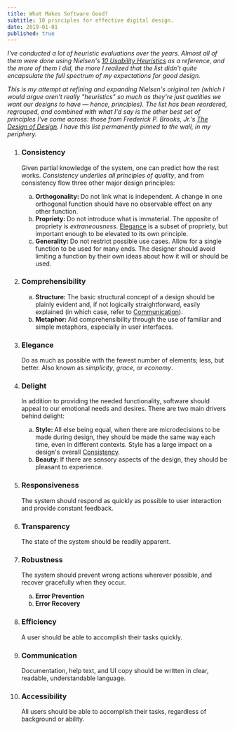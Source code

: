 ```yaml
---
title: What Makes Software Good?
subtitle: 10 principles for effective digital design.
date: 2019-01-01
published: true
---
```


<section class="intro">
	<p>
		I've conducted a lot of heuristic evaluations over the years. Almost
		all of them were done using Nielsen's
		<a href="https://www.nngroup.com/articles/ten-usability-heuristics/"
			>10 Usability Heuristics</a
		>
		as a reference, and the more of them I did, the more I realized that
		the list didn't quite encapsulate the full spectrum of my
		expectations for good design.
	</p>
	<p>
		This is my attempt at refining and expanding Nielsen's original ten
		(which I would argue aren't really "heuristics" so much as they're
		just qualities we want our designs to have — hence, principles). The
		list has been reordered, regrouped, and combined with what I'd say
		is the other best set of principles I've come across: those from
		Frederick P. Brooks, Jr.'s
		<a href="https://barnsworthburning.net/works/the-design-of-design"
			>The Design of Design</a
		>. I have this list permanently pinned to the wall, in my periphery.
	</p>
</section>
<ol class="principles">
	<li id="principle-consistency">
		<h3>Consistency</h3>
		<p>
			Given partial knowledge of the system, one can predict how the
			rest works.
			<em>Consistency underlies all principles of quality</em>, and
			from consistency flow three other major design principles:
		</p>
		<ol class="sub-principles">
			<li>
				<h4>Orthogonality</h4>
				<p>
					Do not link what is independent. A change in one
					orthogonal function should have no observable effect on
					any other function.
				</p>
			</li>
			<li>
				<h4>Propriety</h4>
				<p>
					Do not introduce what is immaterial. The opposite of
					propriety is <em>extraneousness</em>.
					<a href="/writing/principles#principle-elegance"
						>Elegance</a
					>
					is a subset of propriety, but important enough to be
					elevated to its own principle.
				</p>
			</li>
			<li>
				<h4>Generality</h4>
				<p>
					Do not restrict possible use cases. Allow for a single
					function to be used for many ends. The designer should
					avoid limiting a function by their own ideas about how
					it will or should be used.
				</p>
			</li>
		</ol>
	</li>
	<li id="principle-comprehensibility">
		<h3>Comprehensibility</h3>
		<p></p>
		<ol class="sub-principles">
			<li>
				<h4>Structure</h4>
				<p>
					The basic structural concept of a design should be
					plainly evident and, if not logically straightforward,
					easily explained (in which case, refer to
					<a href="/writing/principles#principle-communication"
						>Communication</a
					>).
				</p>
			</li>
			<li>
				<h4>Metaphor</h4>
				<p>
					Aid comprehensibility through the use of familiar and
					simple metaphors, especially in user interfaces.
				</p>
			</li>
		</ol>
	</li>
	<li id="principle-elegance">
		<h3>Elegance</h3>
		<p>
			Do as much as possible with the fewest number of elements; less,
			but better. Also known as <em>simplicity</em>, <em>grace</em>,
			or <em>economy</em>.
		</p>
	</li>
	<li id="principle-delight">
		<h3>Delight</h3>
		<p>
			In addition to providing the needed functionality, software
			should appeal to our emotional needs and desires. There are two
			main drivers behind delight:
		</p>
		<ol class="sub-principles">
			<li>
				<h4>Style</h4>
				<p>
					All else being equal, when there are microdecisions to
					be made during design, they should be made the same way
					each time, even in different contexts. Style has a large
					impact on a design's overall
					<a href="/writing/principles#principle-consistency"
						>Consistency</a
					>.
				</p>
			</li>
			<li>
				<h4>Beauty</h4>
				<p>
					If there are sensory aspects of the design, they should
					be pleasant to experience.
				</p>
			</li>
		</ol>
	</li>
	<li id="principle-responsiveness">
		<h3>Responsiveness</h3>
		<p>
			The system should respond as quickly as possible to user
			interaction and provide constant feedback.
		</p>
	</li>
	<li id="principle-transparency">
		<h3>Transparency</h3>
		<p>The state of the system should be readily apparent.</p>
	</li>
	<li id="principle-robustness">
		<h3>Robustness</h3>
		<p>
			The system should prevent wrong actions wherever possible, and
			recover gracefully when they occur.
		</p>
		<ol class="sub-principles">
			<li>
				<h4>Error Prevention</h4>
			</li>
			<li>
				<h4>Error Recovery</h4>
			</li>
		</ol>
	</li>
	<li id="principle-efficiency">
		<h3>Efficiency</h3>
		<p>A user should be able to accomplish their tasks quickly.</p>
	</li>
	<li id="principle-communication">
		<h3>Communication</h3>
		<p>
			Documentation, help text, and UI copy should be written in
			clear, readable, understandable language.
		</p>
	</li>
	<li id="principle-accessibility">
		<h3>Accessibility</h3>
		<p>
			All users should be able to accomplish their tasks, regardless
			of background or ability.
		</p>
	</li>
</ol>

<style>.intro{font-style:italic}ol.principles{list-style-type:decimal;padding-left:2rem}ol.sub-principles{list-style-type:lower-latin;padding-left:2rem;margin-top:.5rem}ol.principles>li+li{margin-top:1em}h4,h4+p{display:inline}h4:not(:only-child)::after{content:': '}</style>